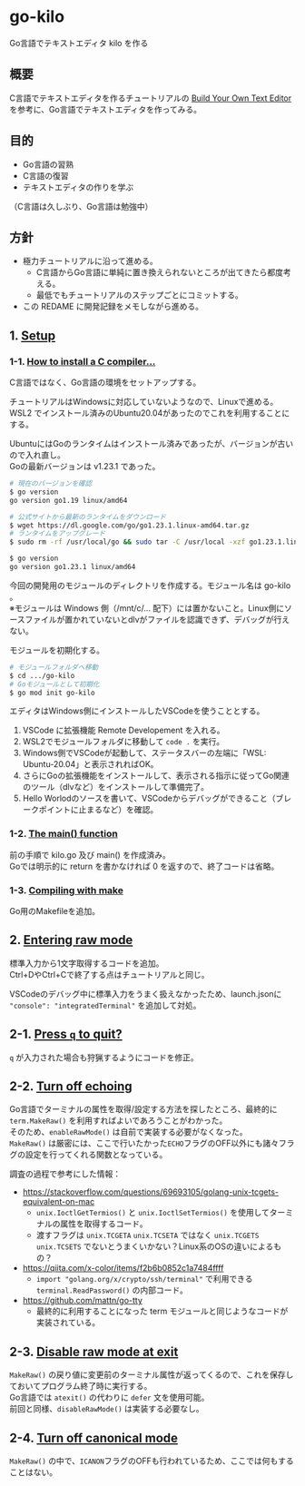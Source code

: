 # go-kilo

Go言語でテキストエディタ kilo を作る

## 概要

C言語でテキストエディタを作るチュートリアルの [Build Your Own Text Editor](https://viewsourcecode.org/snaptoken/kilo/index.html) を参考に、Go言語でテキストエディタを作ってみる。  

## 目的

- Go言語の習熟
- C言語の復習
- テキストエディタの作りを学ぶ

（C言語は久しぶり、Go言語は勉強中）  

## 方針

- 極力チュートリアルに沿って進める。
    - C言語からGo言語に単純に置き換えられないところが出てきたら都度考える。
    - 最低でもチュートリアルのステップごとにコミットする。
- この REDAME に開発記録をメモしながら進める。

## 1. [Setup](https://viewsourcecode.org/snaptoken/kilo/01.setup.html)

### 1-1. [How to install a C compiler…](https://viewsourcecode.org/snaptoken/kilo/01.setup.html#how-to-install-a-c-compiler)

C言語ではなく、Go言語の環境をセットアップする。  

チュートリアルはWindowsに対応していないようなので、Linuxで進める。  
WSL2 でインストール済みのUbuntu20.04があったのでこれを利用することにする。  

UbuntuにはGoのランタイムはインストール済みであったが、バージョンが古いので入れ直し。  
Goの最新バージョンは v1.23.1 であった。  

```sh
# 現在のバージョンを確認
$ go version
go version go1.19 linux/amd64

# 公式サイトから最新のランタイムをダウンロード
$ wget https://dl.google.com/go/go1.23.1.linux-amd64.tar.gz
# ランタイムをアップグレード
$ sudo rm -rf /usr/local/go && sudo tar -C /usr/local -xzf go1.23.1.linux-amd64.tar.gz

$ go version
go version go1.23.1 linux/amd64
```

今回の開発用のモジュールのディレクトリを作成する。モジュール名は go-kilo 。  
※モジュールは Windows 側（/mnt/c/... 配下）には置かないこと。Linux側にソースファイルが置かれていないとdlvがファイルを認識できず、デバッグが行えない。  

モジュールを初期化する。  

```sh
# モジュールフォルダへ移動
$ cd .../go-kilo
# Goモジュールとして初期化
$ go mod init go-kilo
```

エディタはWindows側にインストールしたVSCodeを使うこととする。  

1. VSCode に拡張機能 Remote Developement を入れる。
2. WSL2でモジュールフォルダに移動して `code .` を実行。  
3. Windows側でVSCodeが起動して、ステータスバーの左端に「WSL: Ubuntu-20.04」と表示されればOK。
4. さらにGoの拡張機能をインストールして、表示される指示に従ってGo関連のツール（dlvなど）をインストールして準備完了。
5. Hello Worlodのソースを書いて、VSCodeからデバッグができること（ブレークポイントに止まるなど）を確認。

### 1-2. [The main() function](https://viewsourcecode.org/snaptoken/kilo/01.setup.html#the-main-function)

前の手順で kilo.go 及び main() を作成済み。  
Goでは明示的に return を書かなければ 0 を返すので、終了コードは省略。  

### 1-3. [Compiling with make](https://viewsourcecode.org/snaptoken/kilo/01.setup.html#compiling-with-make)

Go用のMakefileを追加。  

## 2. [Entering raw mode](https://viewsourcecode.org/snaptoken/kilo/02.enteringRawMode.html)

標準入力から1文字取得するコードを追加。  
Ctrl+DやCtrl+Cで終了する点はチュートリアルと同じ。  

VSCodeのデバッグ中に標準入力をうまく扱えなかったため、launch.jsonに `"console": "integratedTerminal"` を追加して対処。  

## 2-1. [Press `q` to quit?](https://viewsourcecode.org/snaptoken/kilo/02.enteringRawMode.html#press-q-to-quit)

`q` が入力された場合も狩猟するようにコードを修正。  

## 2-2. [Turn off echoing](https://viewsourcecode.org/snaptoken/kilo/02.enteringRawMode.html#turn-off-echoing)

Go言語でターミナルの属性を取得/設定する方法を探したところ、最終的に `term.MakeRaw()` を利用すればよいであろうことがわかった。  
そのため、`enableRawMode()` は自前で実装する必要がなくなった。  
`MakeRaw()` は厳密には、ここで行いたかった`ECHO`フラグのOFF以外にも諸々フラグの設定を行ってくれる関数となっている。  

調査の過程で参考にした情報：  

- https://stackoverflow.com/questions/69693105/golang-unix-tcgets-equivalent-on-mac
    - `unix.IoctlGetTermios()` と `unix.IoctlSetTermios()` を使用してターミナルの属性を取得するコード。
    - 渡すフラグは `unix.TCGETA` `unix.TCSETA` ではなく `unix.TCGETS` `unix.TCSETS` でないとうまくいかない？Linux系のOSの違いによるもの？
- https://qiita.com/x-color/items/f2b6b0852c1a7484ffff
    - `import "golang.org/x/crypto/ssh/terminal"` で利用できる `terminal.ReadPassword()` の内部コード。
- https://github.com/mattn/go-tty
    - 最終的に利用することになった term モジュールと同じようなコードが実装されている。

## 2-3. [Disable raw mode at exit](https://viewsourcecode.org/snaptoken/kilo/02.enteringRawMode.html#disable-raw-mode-at-exit)

`MakeRaw()` の戻り値に変更前のターミナル属性が返ってくるので、これを保存しておいてプログラム終了時に実行する。  
Go言語では `atexit()` の代わりに `defer` 文を使用可能。  
前回と同様、`disableRawMode()` は実装する必要なし。  

## 2-4. [Turn off canonical mode](https://viewsourcecode.org/snaptoken/kilo/02.enteringRawMode.html#turn-off-canonical-mode)

`MakeRaw()` の中で、`ICANON`フラグのOFFも行われているため、ここでは何もすることはない。  
